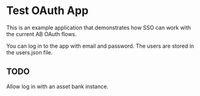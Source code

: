 Test OAuth App
==============

This is an example application that demonstrates how SSO can work with the current AB OAuth flows.

You can log in to the app with email and password.
The users are stored in the users.json file.

TODO
----

Allow log in with an asset bank instance. 

